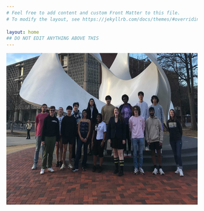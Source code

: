 ```yaml
---
# Feel free to add content and custom Front Matter to this file.
# To modify the layout, see https://jekyllrb.com/docs/themes/#overriding-theme-defaults

layout: home
## DO NOT EDIT ANYTHING ABOVE THIS
---
```


<!-- ![picture of team](/images/team_vanleer.jpg) -->

<img src="/images/team_vanleer.jpg"  alt= "team picture" width="600" height="400">

<!-- This is the main page. We should put a picture and maybe a brief description of the team here. -->
